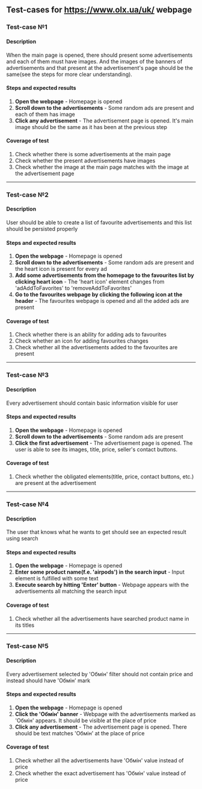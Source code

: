 ## Test-cases for https://www.olx.ua/uk/ webpage

### Test-case №1

#### Description

When the main page is opened, there should present some advertisements and each of them must have images. And the images of the banners of advertisements and that present at the advertisement's page should be the same(see the steps for more clear understanding).

#### Steps and expected results

1. **Open the webpage** - Homepage is opened
2. **Scroll down to the advertisements** - Some random ads are present and each of them has image
3. **Click any advertisement** - The advertisement page is opened. It's main image should be the same as it has been at the previous step

#### Coverage of test

1. Check whether there is some advertisements at the main page
2. Check whether the present advertisements have images
3. Check whether the image at the main page matches with the image at the advertisement page

---

### Test-case №2

#### Description

User should be able to create a list of favourite advertisements and this list should be persisted properly

#### Steps and expected results

1. **Open the webpage** - Homepage is opened
2. **Scroll down to the advertisements** - Some random ads are present and the heart icon is present for every ad
3. **Add some advertisements from the homepage to the favourites list by clicking heart icon** - The 'heart icon' element changes from 'adAddToFavorites' to 'removeAddToFavorites'
4. **Go to the favourites webpage by clicking the following icon at the header** - The favourites webpage is opened and all the added ads are present

#### Coverage of test

1. Check whether there is an ability for adding ads to favourites
2. Check whether an icon for adding favourites changes
3. Check whether all the advertisements added to the favourites are present

---

### Test-case №3

#### Description

Every advertisement should contain basic information visible for user

#### Steps and expected results

1. **Open the webpage** - Homepage is opened
2. **Scroll down to the advertisements** - Some random ads are present
3. **Click the first advertisement** - The advertisement page is opened. The user is able to see its images, title, price, seller's contact buttons.

#### Coverage of test

1. Check whether the obligated elements(title, price, contact buttons, etc.) are present at the advertisement

---

### Test-case №4

#### Description

The user that knows what he wants to get should see an expected result using search

#### Steps and expected results

1. **Open the webpage** - Homepage is opened
2. **Enter some product name(f.e. 'airpods') in the search input** - Input element is fulfilled with some text
3. **Execute search by hitting 'Enter' button** - Webpage appears with the advertisements all matching the search input

#### Coverage of test

1. Check whether all the advertisements have searched product name in its titles

---

### Test-case №5

#### Description

Every advertisement selected by 'Обмін' filter should not contain price and instead should have 'Обмін' mark 

#### Steps and expected results

1. **Open the webpage** - Homepage is opened
2. **Click the 'Обмін' banner** - Webpage with the advertisements marked as 'Обмін' appears. It should be visible at the place of price
3. **Click any advertisement** - The advertisement page is opened. There should be text matches 'Обмін' at the place of price

#### Coverage of test

1. Check whether all the advertisements have 'Обмін' value instead of price
2. Check whether the exact advertisement has 'Обмін' value instead of price
